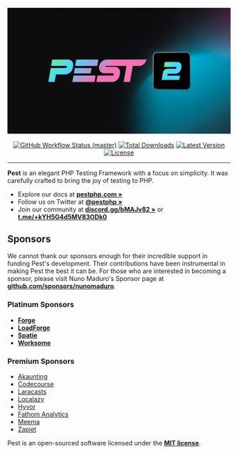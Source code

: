 <p align="center">
    <img src="https://raw.githubusercontent.com/pestphp/art/master/v2/banner.png" width="600" alt="PEST">
    <p align="center">
        <a href="https://github.com/pestphp/pest/actions"><img alt="GitHub Workflow Status (master)" src="https://img.shields.io/github/actions/workflow/status/pestphp/pest/tests.yml?branch=2.x&label=Tests%202.x"></a>
        <a href="https://packagist.org/packages/pestphp/pest"><img alt="Total Downloads" src="https://img.shields.io/packagist/dt/pestphp/pest"></a>
        <a href="https://packagist.org/packages/pestphp/pest"><img alt="Latest Version" src="https://img.shields.io/packagist/v/pestphp/pest"></a>
        <a href="https://packagist.org/packages/pestphp/pest"><img alt="License" src="https://img.shields.io/packagist/l/pestphp/pest"></a>
    </p>
</p>

------
**Pest** is an elegant PHP Testing Framework with a focus on simplicity. It was carefully crafted to bring the joy of testing to PHP.

- Explore our docs at **[pestphp.com »](https://pestphp.com)**
- Follow us on Twitter at **[@pestphp »](https://twitter.com/pestphp)**
- Join our community at **[discord.gg/bMAJv82 »](https://discord.gg/bMAJv82)** or **[t.me/+kYH5G4d5MV83ODk0](https://t.me/+kYH5G4d5MV83ODk0)**

## Sponsors

We cannot thank our sponsors enough for their incredible support in funding Pest's development. Their contributions have been instrumental in making Pest the best it can be. For those who are interested in becoming a sponsor, please visit Nuno Maduro's Sponsor page at **[github.com/sponsors/nunomaduro](https://github.com/sponsors/nunomaduro)**.

### Platinum Sponsors

- **[Forge](https://forge.laravel.com)**
- **[LoadForge](https://loadforge.com)**
- **[Spatie](https://spatie.be)**
- **[Worksome](https://www.worksome.com/)**

### Premium Sponsors

- [Akaunting](https://akaunting.com)
- [Codecourse](https://codecourse.com/)
- [Laracasts](https://laracasts.com/)
- [Localazy](https://localazy.com)
- [Hyvor](https://hyvor.com/)
- [Fathom Analytics](https://usefathom.com/)
- [Meema](https://meema.io)
- [Zapiet](https://www.zapiet.com)

Pest is an open-sourced software licensed under the **[MIT license](https://opensource.org/licenses/MIT)**.
